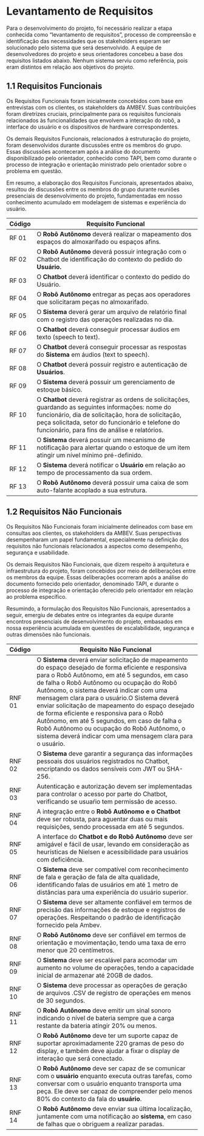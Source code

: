 # Levantamento de Requisitos

Para o desenvolvimento do projeto, foi necessário realizar a etapa conhecida como “levantamento de requisitos”, processo de compreensão e identificação das necessidades que os stakeholders esperam ser solucionado pelo sistema que será desenvolvido. A equipe de desenvolvedores do projeto e seus orientadores concebeu a base dos requisitos listados abaixo. Nenhum sistema serviu como referência, pois eram distintos em relação aos objetivos do projeto.

## 1.1 Requisitos Funcionais

Os Requisitos Funcionais foram inicialmente concebidos com base em entrevistas com os clientes, os stakeholders da AMBEV. Suas contribuições foram diretrizes cruciais, principalmente para os requisitos funcionais relacionados às funcionalidades que envolvem a interação do robô, a interface do usuário e os dispositivos de hardware correspondentes.

Os demais Requisitos Funcionais, relacionados à estruturação do projeto, foram desenvolvidos durante discussões entre os membros do grupo. Essas discussões aconteceram após a análise do documento disponibilizado pelo orientador, conhecido como TAPI, bem como durante o processo de integração e orientação ministrado pelo orientador sobre o problema em questão.

Em resumo, a elaboração dos Requisitos Funcionais, apresentados abaixo, resultou de discussões entre os membros do grupo durante reuniões presenciais de desenvolvimento do projeto, fundamentadas em nosso conhecimento acumulado em modelagem de sistemas e experiência do usuário.

| **Código** | **Requisito Funcional**                                                                                                                                                                                                                                                       |
| ----------------- | ----------------------------------------------------------------------------------------------------------------------------------------------------------------------------------------------------------------------------------------------------------------------------------- |
| RF 01             | O **Robô Autônomo** deverá realizar o mapeamento dos espaços do almoxarifado ou espaços afins.                                                                                                                                                                            |
| RF 02             | O **Robô Autônomo** deverá possuir integração com o Chatbot de identificação do contexto do pedido do **Usuário.**                                                                                                                                               |
| RF 03             | O **Chatbot** deverá identificar o contexto do pedido do Usuário.                                                                                                                                                                                                            |
| RF 04             | O **Robô Autônomo** entregar as peças aos operadores que solicitaram peças no almoxarifado.                                                                                                                                                                               |
| RF 05             | O **Sistema** deverá gerar um arquivo de relatório final com o registro das operações realizadas no dia.                                                                                                                                                                   |
| RF 06             | O **Chatbot** deverá conseguir processar áudios em texto (speech to text).                                                                                                                                                                                                  |
| RF 07             | O **Chatbot** deverá conseguir processar as respostas do **Sistema** em áudios (text to speech).                                                                                                                                                                       |
| RF 08             | O **Chatbot** deverá possuir registro e autenticação de **Usuários**.                                                                                                                                                                                                |
| RF 09             | O **Sistema** deverá possuir um gerenciamento de estoque básico.                                                                                                                                                                                                             |
| RF 10             | O **Chatbot** deverá registrar as ordens de solicitações, guardando as seguintes informações: nome do funcionário, dia de solicitação, hora de solicitação, peça solicitada, setor do funcionário e telefone do funcionário, para fins de análise e relatórios. |
| RF 11             | O **Sistema** deverá possuir um mecanismo de notificação para alertar quando o estoque de um item atingir um nível mínimo pré-definido.                                                                                                                                  |
| RF 12             | O **Sistema** deverá notificar o **Usuário** em relação ao tempo de processamento da sua ordem.                                                                                                                                                                     |
| RF 13             | O **Robô Autônomo** deverá possuir uma caixa de som auto-falante acoplado a sua estrutura.                                                                                                                                                                                  |

## 1.2 Requisitos Não Funcionais

Os Requisitos Não Funcionais foram inicialmente delineados com base em consultas aos clientes, os stakeholders da AMBEV. Suas perspectivas desempenharam um papel fundamental, especialmente na definição dos requisitos não funcionais relacionados a aspectos como desempenho, segurança e usabilidade.

Os demais Requisitos Não Funcionais, que dizem respeito à arquitetura e infraestrutura do projeto, foram concebidos por meio de deliberações entre os membros da equipe. Essas deliberações ocorreram após a análise do documento fornecido pelo orientador, denominado TAPI, e durante o processo de integração e orientação oferecido pelo orientador em relação ao problema específico.

Resumindo, a formulação dos Requisitos Não Funcionais, apresentados a seguir, emergiu de debates entre os integrantes da equipe durante encontros presenciais de desenvolvimento do projeto, embasados em nossa experiência acumulada em questões de escalabilidade, segurança e outras dimensões não funcionais.

| **Código** | **Requisito Não Funcional**                                                                                                                                                                                                                                           |
| ----------------- | ---------------------------------------------------------------------------------------------------------------------------------------------------------------------------------------------------------------------------------------------------------------------------- |
| RNF 01            | O **Sistema** deverá enviar solicitação de mapeamento do espaço desejado de forma eficiente e responsiva para o Robô Autônomo, em até 5 segundos, em caso de falha o Robô Autônomo ou ocupação do Robô Autônomo, o sistema deverá indicar com uma mensagem clara para o usuário.O Sistema deverá enviar solicitação de mapeamento do espaço desejado de forma eficiente e responsiva para o Robô Autônomo, em até 5 segundos, em caso de falha o Robô Autônomo ou ocupação do Robô Autônomo, o sistema deverá indicar com uma mensagem clara para o usuário.    |
| RNF 02            | O **Sistema** deve garantir a segurança das informações pessoais dos usuários registrados no Chatbot, encriptando os dados sensíveis com JWT ou SHA-256.                                                                                                           |
| RNF 03            | Autenticação e autorização devem ser implementadas para controlar o acesso por parte do Chatbot, verificando se usuaŕio tem permissão de acesso.                                                                                                                       |
| RNF 04            | A integração entre o **Robô Autônomo e o Chatbot** deve ser robusta, para aguentar duas ou mais requisições, sendo processada em até 5 segundos.                                                                                                                 |
| RNF 05            | A interface do **Chatbot e do Robô Autônomo** deve ser amigável e fácil de usar, levando em consideração as heurísticas de Nielsen e acessibilidade para usuários com deficiência.                                                                             |
| RNF 06            | O **Sistema** deve ser compatível com reconhecimento de fala e geração de fala de alta qualidade, identificando falas de usuários em até 1 metro de distâncias para uma experiência do usuário superior.                                                        |
| RNF 07            | O **Sistema** deve ser altamente confiável em termos de precisão das informações de estoque e registros de operações. Respeitando o padrão de identificação fornecido pela Ambev.                                                                              |
| RNF 08            | O **Robô Autônomo** deve ser confiável em termos de orientação e movimentação, tendo uma taxa de erro menor que 20 centímetros.                                                                                                                                 |
| RNF 09            | O **Sistema** deve ser escalável para acomodar um aumento no volume de operações, tendo a capacidade inicial de armazenar até 20GB de dados.                                                                                                                        |
| RNF 10            | O **Sistema** deve processar as operações de geração de arquivos .CSV de registro de operações em menos de 30 segundos.                                                                                                                                           |
| RNF 11            | O **Robô Autônomo** deve emitir um sinal sonoro indicando o nível de bateria sempre que a carga restante da bateria atingir 20% ou menos.                                                                                                                                |
| RNF 12            | O **Robô Autônomo** deve ter um suporte capaz de suportar aproximadamente 220 gramas de peso do display, e também deve ajudar a fixar o display de interação que será conectado.                                                                                  |
| RNF 13            | O **Robô Autônomo** deve ser capaz de se comunicar com o **usuário** enquanto executa outras tarefas, como conversar com o usuário enquanto transporta uma peça. Ele deve ser capaz de compreender pelo menos 80% do contexto da fala do **usuário**. |
| RNF 14            | O **Robô Autônomo** deve enviar sua última localização, juntamente com uma notificação ao **sistema**, em caso de falhas que o obriguem a realizar paradas.                                                                                                |
